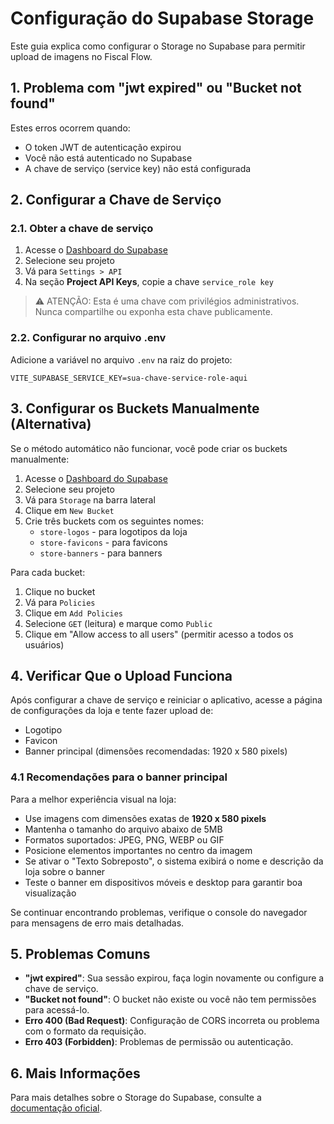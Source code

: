# Configuração do Supabase Storage

Este guia explica como configurar o Storage no Supabase para permitir upload de imagens no Fiscal Flow.

## 1. Problema com "jwt expired" ou "Bucket not found"

Estes erros ocorrem quando:
- O token JWT de autenticação expirou
- Você não está autenticado no Supabase
- A chave de serviço (service key) não está configurada

## 2. Configurar a Chave de Serviço

### 2.1. Obter a chave de serviço
1. Acesse o [Dashboard do Supabase](https://app.supabase.io)
2. Selecione seu projeto
3. Vá para `Settings > API`
4. Na seção **Project API Keys**, copie a chave `service_role key`

> ⚠️ ATENÇÃO: Esta é uma chave com privilégios administrativos. Nunca compartilhe ou exponha esta chave publicamente.

### 2.2. Configurar no arquivo .env

Adicione a variável no arquivo `.env` na raiz do projeto:

```
VITE_SUPABASE_SERVICE_KEY=sua-chave-service-role-aqui
```

## 3. Configurar os Buckets Manualmente (Alternativa)

Se o método automático não funcionar, você pode criar os buckets manualmente:

1. Acesse o [Dashboard do Supabase](https://app.supabase.io)
2. Selecione seu projeto
3. Vá para `Storage` na barra lateral
4. Clique em `New Bucket`
5. Crie três buckets com os seguintes nomes:
   - `store-logos` - para logotipos da loja
   - `store-favicons` - para favicons
   - `store-banners` - para banners

Para cada bucket:
1. Clique no bucket
2. Vá para `Policies`
3. Clique em `Add Policies`
4. Selecione `GET` (leitura) e marque como `Public`
5. Clique em "Allow access to all users" (permitir acesso a todos os usuários)

## 4. Verificar Que o Upload Funciona

Após configurar a chave de serviço e reiniciar o aplicativo, acesse a página de configurações da loja e tente fazer upload de:
- Logotipo
- Favicon
- Banner principal (dimensões recomendadas: 1920 x 580 pixels)

### 4.1 Recomendações para o banner principal

Para a melhor experiência visual na loja:

- Use imagens com dimensões exatas de **1920 x 580 pixels**
- Mantenha o tamanho do arquivo abaixo de 5MB
- Formatos suportados: JPEG, PNG, WEBP ou GIF
- Posicione elementos importantes no centro da imagem
- Se ativar o "Texto Sobreposto", o sistema exibirá o nome e descrição da loja sobre o banner
- Teste o banner em dispositivos móveis e desktop para garantir boa visualização

Se continuar encontrando problemas, verifique o console do navegador para mensagens de erro mais detalhadas.

## 5. Problemas Comuns

- **"jwt expired"**: Sua sessão expirou, faça login novamente ou configure a chave de serviço.
- **"Bucket not found"**: O bucket não existe ou você não tem permissões para acessá-lo.
- **Erro 400 (Bad Request)**: Configuração de CORS incorreta ou problema com o formato da requisição.
- **Erro 403 (Forbidden)**: Problemas de permissão ou autenticação.

## 6. Mais Informações

Para mais detalhes sobre o Storage do Supabase, consulte a [documentação oficial](https://supabase.com/docs/guides/storage). 